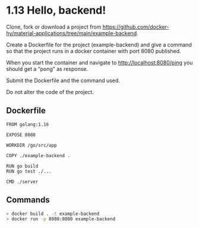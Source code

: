 # 1.13 Hello, backend!

Clone, fork or download a project from <https://github.com/docker-hy/material-applications/tree/main/example-backend>.

Create a Dockerfile for the project (example-backend) and give a command so that the project runs in a docker container with port 8080 published.

When you start the container and navigate to <http://localhost:8080/ping> you should get a “pong” as response.

Submit the Dockerfile and the command used.

Do not alter the code of the project.

## Dockerfile

```docker
FROM golang:1.16

EXPOSE 8080

WORKDIR /go/src/app

COPY ./example-backend .

RUN go build
RUN go test ./...

CMD ./server
```

## Commands

```sh
> docker build . -t example-backend
> docker run -p 8080:8080 example-backend
```
